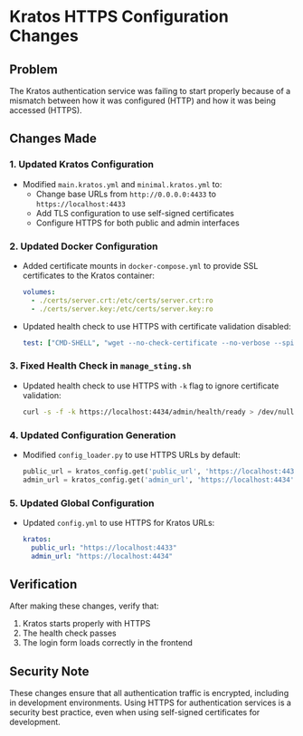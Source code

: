 # Kratos HTTPS Configuration Changes

## Problem
The Kratos authentication service was failing to start properly because of a mismatch between how it was configured (HTTP) and how it was being accessed (HTTPS).

## Changes Made

### 1. Updated Kratos Configuration
- Modified `main.kratos.yml` and `minimal.kratos.yml` to:
  - Change base URLs from `http://0.0.0.0:4433` to `https://localhost:4433`
  - Add TLS configuration to use self-signed certificates
  - Configure HTTPS for both public and admin interfaces

### 2. Updated Docker Configuration
- Added certificate mounts in `docker-compose.yml` to provide SSL certificates to the Kratos container:
  ```yaml
  volumes:
    - ./certs/server.crt:/etc/certs/server.crt:ro
    - ./certs/server.key:/etc/certs/server.key:ro
  ```
- Updated health check to use HTTPS with certificate validation disabled:
  ```yaml
  test: ["CMD-SHELL", "wget --no-check-certificate --no-verbose --spider https://localhost:4434/admin/health/ready || exit 1"]
  ```

### 3. Fixed Health Check in `manage_sting.sh`
- Updated health check to use HTTPS with `-k` flag to ignore certificate validation:
  ```bash
  curl -s -f -k https://localhost:4434/admin/health/ready > /dev/null
  ```

### 4. Updated Configuration Generation
- Modified `config_loader.py` to use HTTPS URLs by default:
  ```python
  public_url = kratos_config.get('public_url', 'https://localhost:4433')
  admin_url = kratos_config.get('admin_url', 'https://localhost:4434')
  ```

### 5. Updated Global Configuration
- Updated `config.yml` to use HTTPS for Kratos URLs:
  ```yaml
  kratos:
    public_url: "https://localhost:4433"
    admin_url: "https://localhost:4434"
  ```

## Verification
After making these changes, verify that:
1. Kratos starts properly with HTTPS
2. The health check passes 
3. The login form loads correctly in the frontend

## Security Note
These changes ensure that all authentication traffic is encrypted, including in development environments. Using HTTPS for authentication services is a security best practice, even when using self-signed certificates for development.